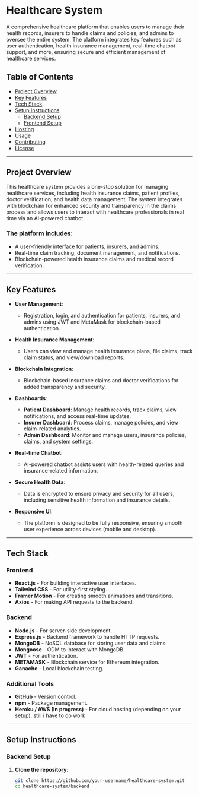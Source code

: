 # Healthcare System

A comprehensive healthcare platform that enables users to manage their health records, insurers to handle claims and policies, and admins to oversee the entire system. The platform integrates key features such as user authentication, health insurance management, real-time chatbot support, and more, ensuring secure and efficient management of healthcare services.

## Table of Contents

- [Project Overview](#project-overview)
- [Key Features](#key-features)
- [Tech Stack](#tech-stack)
- [Setup Instructions](#setup-instructions)
  - [Backend Setup](#backend-setup)
  - [Frontend Setup](#frontend-setup)
- [Hosting](#hosting)
- [Usage](#usage)
- [Contributing](#contributing)
- [License](#license)

---

## Project Overview

This healthcare system provides a one-stop solution for managing healthcare services, including health insurance claims, patient profiles, doctor verification, and health data management. The system integrates with blockchain for enhanced security and transparency in the claims process and allows users to interact with healthcare professionals in real time via an AI-powered chatbot.

### The platform includes:

- A user-friendly interface for patients, insurers, and admins.
- Real-time claim tracking, document management, and notifications.
- Blockchain-powered health insurance claims and medical record verification.

---

## Key Features

- **User Management**:
  - Registration, login, and authentication for patients, insurers, and admins using JWT and MetaMask for blockchain-based authentication.
  
- **Health Insurance Management**:
  - Users can view and manage health insurance plans, file claims, track claim status, and view/download reports.
  
- **Blockchain Integration**:
  - Blockchain-based insurance claims and doctor verifications for added transparency and security.
  
- **Dashboards**:
  - **Patient Dashboard**: Manage health records, track claims, view notifications, and access real-time updates.
  - **Insurer Dashboard**: Process claims, manage policies, and view claim-related analytics.
  - **Admin Dashboard**: Monitor and manage users, insurance policies, claims, and system settings.

- **Real-time Chatbot**:
  - AI-powered chatbot assists users with health-related queries and insurance-related information.

- **Secure Health Data**:
  - Data is encrypted to ensure privacy and security for all users, including sensitive health information and insurance details.

- **Responsive UI**:
  - The platform is designed to be fully responsive, ensuring smooth user experience across devices (mobile and desktop).

---

## Tech Stack

### **Frontend**

- **React.js** - For building interactive user interfaces.
- **Tailwind CSS** - For utility-first styling.
- **Framer Motion** - For creating smooth animations and transitions.
- **Axios** - For making API requests to the backend.

### **Backend**

- **Node.js** - For server-side development.
- **Express.js** - Backend framework to handle HTTP requests.
- **MongoDB** - NoSQL database for storing user data and claims.
- **Mongoose** - ODM to interact with MongoDB.
- **JWT** - For authentication.
- **METAMASK** - Blockchain service for Ethereum integration.
- **Ganache** - Local blockchain testing.

### **Additional Tools**

- **GitHub** - Version control.
- **npm** - Package management.
- **Heroku / AWS (In progress)** - For cloud hosting (depending on your setup). still i have to do work 

---

## Setup Instructions

### Backend Setup

1. **Clone the repository**:
   ```bash
   git clone https://github.com/your-username/healthcare-system.git
   cd healthcare-system/backend
